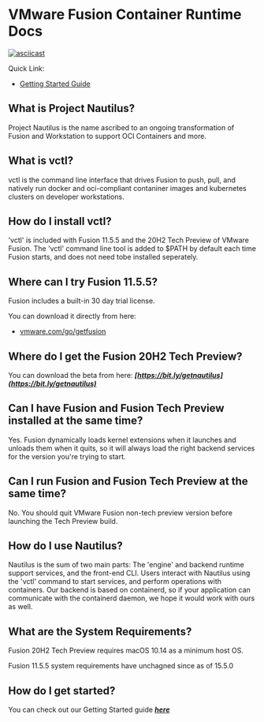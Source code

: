 # VMware Fusion Container Runtime Docs

[![asciicast](https://asciinema.org/a/iPMELQH4kHA5sL721CtYTxU7e.svg)](https://asciinema.org/a/iPMELQH4kHA5sL721CtYTxU7e)

Quick Link:
- [Getting Started Guide](./docs/getting-started.md)

## What is Project Nautilus?

Project Nautilus is the name ascribed to an ongoing transformation of Fusion and Workstation to support OCI Containers and more. 

## What is vctl?

vctl is the command line interface that drives Fusion to push, pull, and natively run docker and oci-compliant contaniner images and kubernetes clusters on developer workstations. 

## How do I install vctl?

'vctl' is included with Fusion 11.5.5 and the 20H2 Tech Preview of VMware Fusion. The 'vctl' command line tool is added to $PATH by default each time Fusion starts, and does not need tobe installed seperately.


## Where can I try Fusion 11.5.5?
Fusion includes a built-in 30 day trial license.

You can download it directly from here:

- [vmware.com/go/getfusion](https://vmware.com/go/getfusion)

## Where do I get the Fusion 20H2 Tech Preview?

You can download the beta from here: ***[https://bit.ly/getnautilus](https://bit.ly/getnautilus)***


## Can I have Fusion and Fusion Tech Preview installed at the same time?

Yes. Fusion dynamically loads kernel extensions when it launches and unloads them when it quits, so it will always load the right backend services for the version you're trying to start.


## Can I run Fusion and Fusion Tech Preview at the same time?

No. You should quit VMware Fusion non-tech preview version before launching the Tech Preview build.


## How do I use Nautilus?

Nautilus is the sum of two main parts: The 'engine' and backend runtime support services, and the front-end CLI. Users interact with Nautilus using the 'vctl' command to start services, and perform operations with containers. Our backend is based on containerd, so if your application can communicate with the containerd daemon, we hope it would work with ours as well. 


## What are the System Requirements?

Fusion 20H2 Tech Preview requires macOS 10.14 as a minimum host OS.

Fusion 11.5.5 system requirements have unchagned since as of 15.5.0


## How do I get started?

You can check out our Getting Started guide ***[here](./docs/getting-started.md)***








